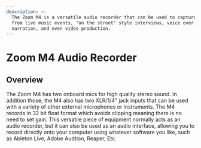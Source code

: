 ```yaml
---
description: >-
  The Zoom M4 is a versatile audio recorder that can be used to capture sound
  from live music events, "on the street" style interviews, voice over and
  narration, and even video production.
---
```


# Zoom M4 Audio Recorder

## Overview

The Zoom M4 has two onboard mics for high quality stereo sound. In addition those, the M4 also has two XLR/1/4" jack inputs that can be used with a variety of other external microphones or instruments. The M4 records in 32 bit float format which avoids clipping meaning there is no need to set gain. This versatile piece of equipment normally acts as an audio recorder, but it can also be used as an audio interface, allowing you to record directly onto your computer using whatever software you like, such as Ableton Live, Adobe Audtion, Reaper, Etc.&#x20;

